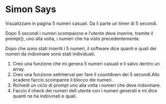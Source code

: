 # Simon Says

Visualizzare in pagina 5 numeri casuali. Da lì parte un timer di 5 secondi.

Dopo 5 secondi i numeri scompaiono e l’utente deve inserire, tramite il prompt(), uno alla volta, i numeri che ha visto precedentemente.

Dopo che sono stati inseriti i 5 numeri, il software dice quanti e quali dei numeri da indovinare sono stati individuati.

1. Creo una funzione che mi genera 5 numeri casuali e li salvo dentro un array.
2. Creo una funzione setInterval per fare il countdown dei 5 secondi.Allo scadere faccio scomparire il blocco dei numeri.
3. Richiedi un ciclo di prompt uno alla volta i numeri che deve indovinare.
4. Faccio il check dei numeri dell utente con i numeri generati e mi dice quanti ne ha indovinati e quali.
